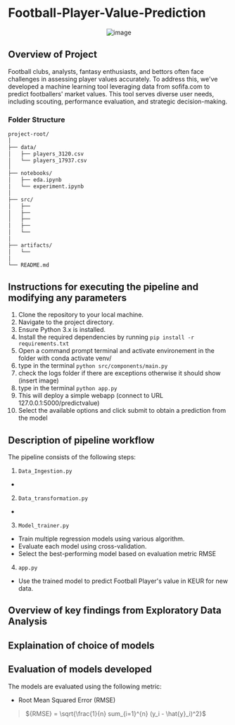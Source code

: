 # Football-Player-Value-Prediction

<p align="center">
  <img src="https://static0.givemesportimages.com/wordpress/wp-content/uploads/2024/01/study-names-the-10-most-expensive-players-in-the-world-image-1.jpg" alt="image"/>
</p>

## Overview of Project
Football clubs, analysts, fantasy enthusiasts, and bettors often face challenges in assessing player values accurately. To address this, we've developed a machine learning tool leveraging data from sofifa.com to predict footballers' market values. This tool serves diverse user needs, including scouting, performance evaluation, and strategic decision-making.

### Folder Structure

```bash
project-root/
│
├── data/
│   ├── players_3120.csv
│   └── players_17937.csv
│
├── notebooks/
│   ├── eda.ipynb
│   └── experiment.ipynb
│
├── src/
│   ├── 
│   ├── 
│   ├── 
│   ├── 
│   └── 
│
├── artifacts/
│   └── 
│
└── README.md
```

## Instructions for executing the pipeline and modifying any parameters
1. Clone the repository to your local machine.
2. Navigate to the project directory.
3. Ensure Python 3.x is installed.
4. Install the required dependencies by running `pip install -r requirements.txt`
5. Open a command prompt terminal and activate environement in the folder with conda activate venv/
6. type in the terminal `python src/components/main.py`
7. check the logs folder if there are exceptions otherwise it should show (insert image)
8. type in the terminal `python app.py`
9. This will deploy a simple webapp (connect to URL 127.0.0.1:5000/predictvalue)
10. Select the available options and click submit to obtain a prediction from the model


## Description of pipeline workflow
The pipeline consists of the following steps:

1. `Data_Ingestion.py`
- 


2. `Data_transformation.py`
-

3. `Model_trainer.py`
- Train multiple regression models using various algorithm.
- Evaluate each model using cross-validation.
- Select the best-performing model based on evaluation metric RMSE

4. `app.py`
- Use the trained model to predict Football Player's value in KEUR for new data.


## Overview of key findings from Exploratory Data Analysis


## Explaination of choice of models


## Evaluation of models developed
The models are evaluated using the following metric:

- Root Mean Squared Error (RMSE)

> ${RMSE} = \sqrt{\frac{1}{n} sum_{i=1}^{n} (y_i - \hat{y}_i)^2}$

